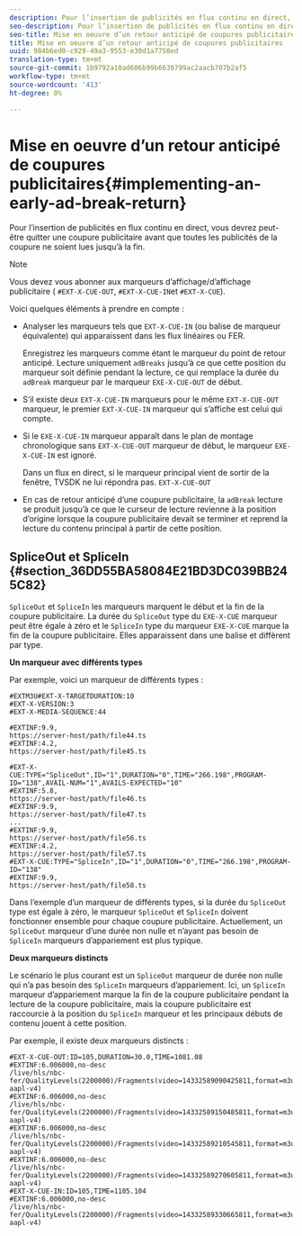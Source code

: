```yaml
---
description: Pour l’insertion de publicités en flux continu en direct, vous devrez peut-être quitter une coupure publicitaire avant que toutes les publicités de la coupure ne soient lues jusqu’à la fin.
seo-description: Pour l’insertion de publicités en flux continu en direct, vous devrez peut-être quitter une coupure publicitaire avant que toutes les publicités de la coupure ne soient lues jusqu’à la fin.
seo-title: Mise en oeuvre d’un retour anticipé de coupures publicitaires
title: Mise en oeuvre d’un retour anticipé de coupures publicitaires
uuid: 984b6ed0-c929-49a3-9553-e30d1a7758ed
translation-type: tm+mt
source-git-commit: 1b9792a10ad606b99b6639799ac2aacb707b2af5
workflow-type: tm+mt
source-wordcount: '413'
ht-degree: 0%

---
```



# Mise en oeuvre d’un retour anticipé de coupures publicitaires{#implementing-an-early-ad-break-return}

Pour l’insertion de publicités en flux continu en direct, vous devrez peut-être quitter une coupure publicitaire avant que toutes les publicités de la coupure ne soient lues jusqu’à la fin.

>[!NOTE]
>
>Vous devez vous abonner aux marqueurs d’affichage/d’affichage publicitaire ( `#EXT-X-CUE-OUT`, `#EXT-X-CUE-IN`et `#EXT-X-CUE`).

Voici quelques éléments à prendre en compte :

* Analyser les marqueurs tels que `EXT-X-CUE-IN` (ou balise de marqueur équivalente) qui apparaissent dans les flux linéaires ou FER.

   Enregistrez les marqueurs comme étant le marqueur du point de retour anticipé. Lecture uniquement `adBreaks` jusqu’à ce que cette position du marqueur soit définie pendant la lecture, ce qui remplace la durée du `adBreak` marqueur par le marqueur `EXE-X-CUE-OUT` de début.

* S’il existe deux `EXT-X-CUE-IN` marqueurs pour le même `EXT-X-CUE-OUT` marqueur, le premier `EXT-X-CUE-IN` marqueur qui s’affiche est celui qui compte.

* Si le `EXE-X-CUE-IN` marqueur apparaît dans le plan de montage chronologique sans `EXT-X-CUE-OUT` marqueur de début, le marqueur `EXE-X-CUE-IN` est ignoré.

   Dans un flux en direct, si le marqueur principal vient de sortir de la fenêtre, TVSDK ne lui répondra pas. `EXT-X-CUE-OUT`

* En cas de retour anticipé d’une coupure publicitaire, la `adBreak` lecture se produit jusqu’à ce que le curseur de lecture revienne à la position d’origine lorsque la coupure publicitaire devait se terminer et reprend la lecture du contenu principal à partir de cette position.

## SpliceOut et SpliceIn {#section_36DD55BA58084E21BD3DC039BB245C82}

`SpliceOut` et `SpliceIn` les marqueurs marquent le début et la fin de la coupure publicitaire. La durée du `SpliceOut` type du `EXE-X-CUE` marqueur peut être égale à zéro et le `SpliceIn` type du marqueur `EXE-X-CUE` marque la fin de la coupure publicitaire. Elles apparaissent dans une balise et diffèrent par type.

**Un marqueur avec différents types**

Par exemple, voici un marqueur de différents types :

```
#EXTM3U#EXT-X-TARGETDURATION:10
#EXT-X-VERSION:3
#EXT-X-MEDIA-SEQUENCE:44
  
#EXTINF:9.9,
https://server-host/path/file44.ts
#EXTINF:4.2,
https://server-host/path/file45.ts
  
#EXT-X-CUE:TYPE="SpliceOut",ID="1",DURATION="0",TIME="266.198",PROGRAM-ID="138",AVAIL-NUM="1",AVAILS-EXPECTED="10"
#EXTINF:5.8,
https://server-host/path/file46.ts
#EXTINF:9.9,
https://server-host/path/file47.ts
...
#EXTINF:9.9,
https://server-host/path/file56.ts
#EXTINF:4.2,
https://server-host/path/file57.ts
#EXT-X-CUE:TYPE="SpliceIn",ID="1",DURATION="0",TIME="266.198",PROGRAM-ID="138"
#EXTINF:9.9,
https://server-host/path/file58.ts
```

Dans l’exemple d’un marqueur de différents types, si la durée du `SpliceOut` type est égale à zéro, le marqueur `SpliceOut` et `SpliceIn` doivent fonctionner ensemble pour chaque coupure publicitaire. Actuellement, un `SpliceOut` marqueur d’une durée non nulle et n’ayant pas besoin de `SpliceIn` marqueurs d’appariement est plus typique.

**Deux marqueurs distincts**

Le scénario le plus courant est un `SpliceOut` marqueur de durée non nulle qui n’a pas besoin des `SpliceIn` marqueurs d’appariement. Ici, un `SpliceIn` marqueur d’appariement marque la fin de la coupure publicitaire pendant la lecture de la coupure publicitaire, mais la coupure publicitaire est raccourcie à la position du `SpliceIn` marqueur et les principaux débuts de contenu jouent à cette position.

Par exemple, il existe deux marqueurs distincts :

```
#EXT-X-CUE-OUT:ID=105,DURATION=30.0,TIME=1081.08
#EXTINF:6.006000,no-desc
/live/hls/nbc-fer/QualityLevels(2200000)/Fragments(video=14332589090425811,format=m3u8-aapl-v4)
#EXTINF:6.006000,no-desc
/live/hls/nbc-fer/QualityLevels(2200000)/Fragments(video=14332589150485811,format=m3u8-aapl-v4)
#EXTINF:6.006000,no-desc
/live/hls/nbc-fer/QualityLevels(2200000)/Fragments(video=14332589210545811,format=m3u8-aapl-v4)
#EXTINF:6.006000,no-desc
/live/hls/nbc-fer/QualityLevels(2200000)/Fragments(video=14332589270605811,format=m3u8-aapl-v4)
#EXT-X-CUE-IN:ID=105,TIME=1105.104
#EXTINF:6.006000,no-desc
/live/hls/nbc-fer/QualityLevels(2200000)/Fragments(video=14332589330665811,format=m3u8-aapl-v4)
```

